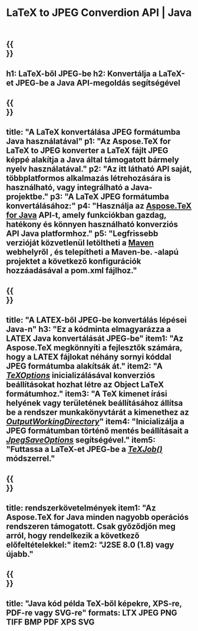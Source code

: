 ﻿---
translation: true
template: /_templates/_conversion-child-java.md
title: LaTeX to JPEG Converdion API | Java
description: LaTeX JPEG konvertálási funkció. Integrálja ezt a helyszíni Java könyvtárat a projektjébe, vagy használjon többplatformos alkalmazásokat a LaTeX JPEG formátumba konvertálásához.
keywords: latex jpeg-be api java, latex2jpeg integrálása
url: /java/conversion/latex-to-jpeg/
family: tex
platformtag: java
feature: conversion
informat: LATEX
outformat: JPEG
otherformats: PNG PDF TIFF JPEG
---

{{<section banner>}}
---
h1: LaTeX-ből JPEG-be
h2: Konvertálja a LaTeX-et JPEG-be a Java API-megoldás segítségével
---

{{<section overview>}}
---
title: "A LaTeX konvertálása JPEG formátumba Java használatával"
p1: "Az Aspose.TeX for LaTeX to JPEG konverter a LaTeX fájlt JPEG képpé alakítja a Java által támogatott bármely nyelv használatával."
p2: "Az itt látható API saját, többplatformos alkalmazás létrehozására is használható, vagy integrálható a Java-projektbe."
p3: "A LaTeX JPEG formátumba konvertálásához:"
p4: "Használja az [Aspose.TeX for Java](https://products.aspose.com/tex/java) API-t, amely funkciókban gazdag, hatékony és könnyen használható konverziós API Java platformhoz."
p5: "Legfrissebb verzióját közvetlenül letöltheti a [Maven](https://repository.aspose.com/webapp/#/artifacts/browse/tree/General/repo/com/aspose/aspose-tex) webhelyről , és telepítheti a Maven-be. -alapú projektet a következő konfigurációk hozzáadásával a pom.xml fájlhoz."
---

{{<section feature1>}}
---
title: "A LATEX-ből JPEG-be konvertálás lépései Java-n"
h3: "Ez a kódminta elmagyarázza a LATEX Java konvertálását JPEG-be"
item1: "Az Aspose.TeX megkönnyíti a fejlesztők számára, hogy a LATEX fájlokat néhány sornyi kóddal JPEG formátumba alakítsák át."
item2: "A [*TeXOptions*](https://reference.aspose.com/tex/java/com.aspose.tex/TeXOptions) inicializálásával konverziós beállításokat hozhat létre az Object LaTeX formátumhoz."
item3: "A TeX kimenet írási helyének vagy területének beállításához állítsa be a rendszer munkakönyvtárát a kimenethez az [*OutputWorkingDirectory*](https://reference.aspose.com/tex/java/com.aspose.tex/TeXOptions#setOutputWorkingDirectory-com.aspose.tex.IOutputWorkingDirectory-)"
item4: "Inicializálja a JPEG formátumban történő mentés beállításait a [*JpegSaveOptions*](https://reference.aspose.com/tex/java/com.aspose.tex.rendering/JpegSaveOptions) segítségével."
item5: "Futtassa a LaTeX-et JPEG-be a [*TeXJob()*](https://reference.aspose.com/tex/java/com.aspose.tex/TeXJob) módszerrel."
---

{{<section feature2>}}
---
title: rendszerkövetelmények
item1: "Az Aspose.TeX for Java minden nagyobb operációs rendszeren támogatott. Csak győződjön meg arról, hogy rendelkezik a következő előfeltételekkel:"
item2: "J2SE 8.0 (1.8) vagy újabb."
---

{{<section widget>}}
---
title: "Java kód példa TeX-ből képekre, XPS-re, PDF-re vagy SVG-re"
formats: LTX JPEG PNG TIFF BMP PDF XPS SVG
---